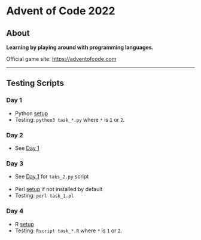 # Advent of Code 2022

## About

**Learning by playing around with programming languages.**

Official game site: https://adventofcode.com 

---

## Testing Scripts

### Day 1
- Python [setup](https://www.python.org/downloads/)
- Testing: `python3 task_*.py` where `*` is `1` or `2`.

### Day 2
- See [Day 1](#day-1)

### Day 3
- See [Day 1](#day-1) for `taks_2.py` script
<br/><br/>
- Perl [setup](https://www.perl.org/get.html) if not installed by default
- Testing: `perl task_1.pl`

### Day 4
- R [setup](https://cran.r-project.org )
- Testing: `Rscript task_*.R` where `*` is `1` or `2`.
